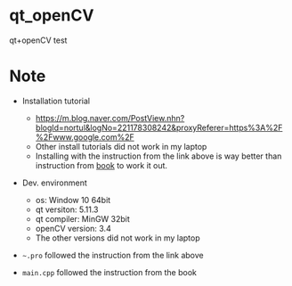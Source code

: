 # qt_openCV
qt+openCV test

# Note
* Installation tutorial
    * https://m.blog.naver.com/PostView.nhn?blogId=nortul&logNo=221178308242&proxyReferer=https%3A%2F%2Fwww.google.com%2F
    * Other install tutorials did not work in my laptop
    * Installing with the instruction from the link above is way better than instruction from [book](https://www.amazon.com/Computer-Vision-OpenCV-multithreaded-cross-platform/dp/178847239X) to work it out.
    
* Dev. environment
    * os: Window 10 64bit
    * qt versiton: 5.11.3
    * qt compiler: MinGW 32bit
    * openCV version: 3.4
    * The other versions did not work in my laptop

* `~.pro` followed the instruction from the link above
* `main.cpp` followed the instruction from the book
